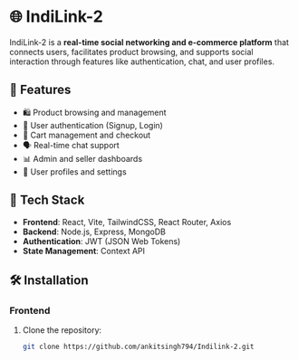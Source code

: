 # 🌐 IndiLink-2

IndiLink-2 is a **real-time social networking and e-commerce platform** that connects users, facilitates product browsing, and supports social interaction through features like authentication, chat, and user profiles.

## 🚀 Features

- 🛍️ Product browsing and management
- 🔐 User authentication (Signup, Login)
- 🛒 Cart management and checkout
- 🗣️ Real-time chat support
- 📊 Admin and seller dashboards
- 📱 User profiles and settings

## 🧠 Tech Stack

- **Frontend**: React, Vite, TailwindCSS, React Router, Axios
- **Backend**: Node.js, Express, MongoDB
- **Authentication**: JWT (JSON Web Tokens)
- **State Management**: Context API

## 🛠️ Installation

### Frontend

1. Clone the repository:

   ```bash
   git clone https://github.com/ankitsingh794/Indilink-2.git
